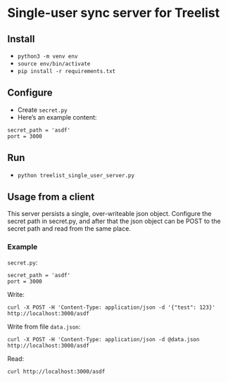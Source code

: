 # Single-user sync server for Treelist

## Install
- `python3 -m venv env`
- `source env/bin/activate`
- `pip install -r requirements.txt`

## Configure
- Create `secret.py`
- Here’s an example content:
```
secret_path = 'asdf'
port = 3000
```

## Run
- `python treelist_single_user_server.py`

## Usage from a client
This server persists a single, over-writeable json object. Configure the secret path in secret.py, and after that the json object can be POST to the secret path and read from the same place.

### Example
`secret.py`:
```
secret_path = 'asdf'
port = 3000
```

Write:

`curl -X POST -H 'Content-Type: application/json -d '{"test": 123}' http://localhost:3000/asdf`

Write from file `data.json`:

`curl -X POST -H 'Content-Type: application/json -d @data.json http://localhost:3000/asdf`

Read:

`curl http://localhost:3000/asdf`
